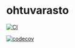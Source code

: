 # ohtuvarasto
[![CI](https://github.com/MiikkaVaa/ohtuvarasto/actions/workflows/main.yml/badge.svg)](https://github.com/MiikkaVaa/ohtuvarasto/actions/workflows/main.yml)

[![codecov](https://codecov.io/github/MiikkaVaa/ohtuvarasto/graph/badge.svg?token=S7GPWYPL2L)](https://codecov.io/github/MiikkaVaa/ohtuvarasto)